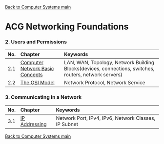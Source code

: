 [Back to Computer Systems main](../../../README.md)

# ACG Networking Foundations

### 2. Users and Permissions
|No.|Chapter|Keywords|
|:-:|:------|:-------|
|2.1|[Computer Network Basic Concepts](2_1/note.md)|LAN, WAN, Topology, Network Building Blocks(devices, connections, switches, routers, network servers)|
|2.2|[The OSI Model](2_2/note.md)|Network Protocol, Network Service|


### 3. Communicating in a Network
|No.|Chapter|Keywords|
|:-:|:------|:-------|
|3.1|[IP Addressing](3_1/note.md)|Network Port, IPv4, IPv6, Network Classes, IP Subnet|




[Back to Computer Systems main](../../../README.md)